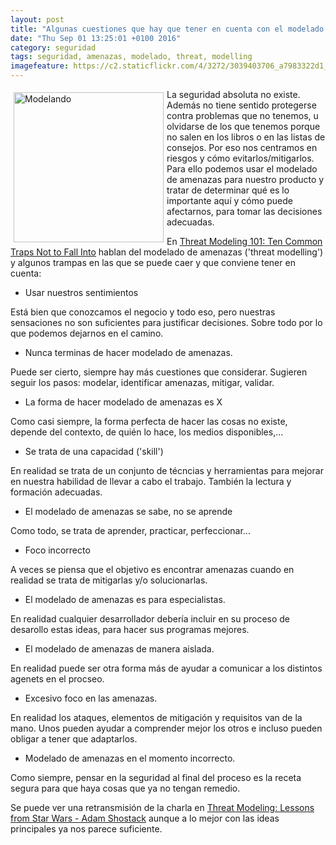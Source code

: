 ```yaml
---
layout: post
title: "Algunas cuestiones que hay que tener en cuenta con el modelado de amenazas"
date: "Thu Sep 01 13:25:01 +0100 2016"
category: seguridad
tags: seguridad, amenazas, modelado, threat, modelling
imagefeature: https://c2.staticflickr.com/4/3272/3039403706_a7983322d1_m.jpg
---
```




<a href="https://www.flickr.com/photos/fernand0/3039403706" title="Modelando"><img src="https://c2.staticflickr.com/4/3272/3039403706_a7983322d1_m.jpg" width="240"  alt="Modelando" style="float:left; margin:5px"></a>
La seguridad absoluta no existe. Además no tiene sentido protegerse contra problemas que no tenemos, u olvidarse de los que tenemos porque no salen en los libros o en las listas de consejos.
Por eso nos centramos en riesgos y cómo evitarlos/mitigarlos. Para ello podemos usar el modelado de amenazas para nuestro producto y tratar de determinar qué es lo importante aquí y cómo puede afectarnos, para tomar las decisiones adecuadas.

En [Threat Modeling 101: Ten Common Traps Not to Fall Into](http://www.tripwire.com/state-of-security/security-data-protection/threat-modeling-10-common-traps-you-dont-want-to-fall-into/) hablan del modelado de amenazas ('threat modelling') y algunos trampas en las que se puede caer y que conviene tener en cuenta:

* Usar nuestros sentimientos

Está bien que conozcamos el negocio y todo eso, pero nuestras sensaciones no son suficientes para justificar decisiones. Sobre todo por lo que podemos dejarnos en el camino.

* Nunca terminas de hacer modelado de amenazas.

Puede ser cierto, siempre hay más cuestiones que considerar. Sugieren seguir los pasos: modelar, identificar amenazas, mitigar, validar.

* La forma de hacer modelado de amenazas es X

Como casi siempre, la forma perfecta de hacer las cosas no existe, depende del contexto, de quién lo hace, los medios disponibles,...

* Se trata de una capacidad ('skill')

En realidad se trata de un conjunto de técncias y herramientas para mejorar en nuestra habilidad de llevar a cabo el trabajo. También la lectura y formación adecuadas.

* El modelado de amenazas se sabe, no se aprende

Como todo, se trata de aprender, practicar, perfeccionar...

* Foco incorrecto

A veces se piensa que el objetivo es encontrar amenazas cuando en realidad se trata de mitigarlas y/o solucionarlas.

* El modelado de amenazas es para especialistas.

En realidad cualquier desarrollador debería incluir en su proceso de desarollo estas ideas, para hacer sus programas mejores.

* El modelado de amenazas de manera aislada.

En realidad puede ser otra forma más de ayudar a comunicar a los distintos agenets en el procseo.

* Excesivo foco en las amenazas.

En realidad los ataques, elementos de mitigación y requisitos van de la mano. Unos pueden ayudar a comprender mejor los otros e incluso pueden obligar a tener que adaptarlos.

* Modelado de amenazas en el momento incorrecto.

Como siempre, pensar en la seguridad al final del proceso es la receta segura para que haya cosas que ya no tengan remedio.

Se puede ver una retransmisión de la charla en [Threat Modeling: Lessons from Star Wars - Adam Shostack](http://www.tripwire.com/register/threat-modeling-lessons-from-star-wars-adam-shostack/) aunque a lo mejor con las ideas principales ya nos parece suficiente.





